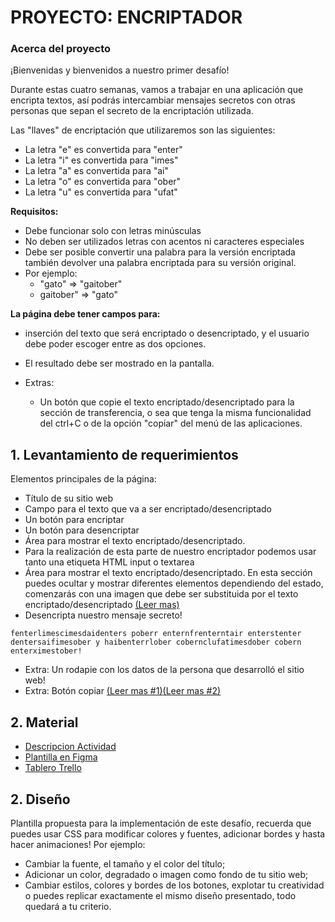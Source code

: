 # PROYECTO: ENCRIPTADOR
### Acerca del proyecto

¡Bienvenidas y bienvenidos a nuestro primer desafío!

Durante estas cuatro semanas, vamos a trabajar en una aplicación que encripta textos, así podrás intercambiar mensajes secretos con otras personas que sepan el secreto de la encriptación utilizada.

Las "llaves" de encriptación que utilizaremos son las siguientes:

- La letra "e" es convertida para "enter"
- La letra "i" es convertida para "imes"
- La letra "a" es convertida para "ai"
- La letra "o" es convertida para "ober"
- La letra "u" es convertida para "ufat"

**Requisitos:**

- Debe funcionar solo con letras minúsculas
- No deben ser utilizados letras con acentos ni caracteres especiales
- Debe ser posible convertir una palabra para la versión encriptada también devolver una palabra encriptada para su versión original.
- Por ejemplo:
  - "gato" => "gaitober"
  - gaitober" => "gato"

**La página debe tener campos para:**
- inserción del texto que será encriptado o desencriptado, y el usuario debe poder escoger entre as dos opciones.
- El resultado debe ser mostrado en la pantalla.
- Extras:

  - Un botón que copie el texto encriptado/desencriptado para la sección de transferencia, o sea que tenga la misma funcionalidad del ctrl+C o de la opción "copiar" del menú de las aplicaciones.

## 1. Levantamiento de requerimientos
Elementos principales de la página: 
- Título de su sitio web
- Campo para el texto que va a ser encriptado/desencriptado
- Un botón para encriptar
- Un botón para desencriptar
- Área para mostrar el texto encriptado/desencriptado.
- Para la realización de esta parte de nuestro encriptador podemos usar tanto una etiqueta HTML input o textarea
- Área para mostrar el texto encriptado/desencriptado. En esta sección puedes ocultar y mostrar diferentes elementos dependiendo del estado, comenzarás con una imagen que debe ser substituida por el texto encriptado/desencriptado [(Leer mas)](https://www.w3schools.com/jsref/prop_style_display.asp)
- Desencripta nuestro mensaje secreto!

```text
fenterlimescimesdaidenters poberr enternfrenterntair enterstenter dentersaifimesober y haibenterrlober cobernclufatimesdober cobern enterximestober!
``` 
- Extra: Un rodapie con los datos de la persona que desarrolló el sitio web!
- Extra: Botón copiar [(Leer mas #1)](https://developer.mozilla.org/en-US/docs/Mozilla/Add-ons/WebExtensions/Interact_with_the_clipboard)[(Leer mas #2)](https://developer.mozilla.org/en-US/docs/Web/API/Clipboard_API)

## 2. Material
- [Descripcion Actividad](https://www.aluracursos.com/challenges/challenge-one-logica/sprint01-construye-un-encriptador-texto-con-javascript)
- [Plantilla en Figma](https://www.figma.com/file/trP3p5nEh7XUyB3n2bomjP/Alura-Challenge---Desaf%C3%ADo-1---L%C3%B3gica)  
- [Tablero Trello](https://trello.com/b/WTdfcewC/encriptador-de-texto-alura-challenges-oracle-one)

## 2. Diseño
  Plantilla propuesta para la implementación de este desafío, recuerda que puedes usar CSS para modificar colores y fuentes, adicionar bordes y hasta hacer animaciones! Por ejemplo:

  - Cambiar la fuente, el tamaño y el color del título;
  - Adicionar un color, degradado o imagen como fondo de tu sitio web;
  - Cambiar estilos, colores y bordes de los botones, explotar tu creatividad o puedes replicar exactamente el mismo diseño presentado, todo quedará a tu criterio.
